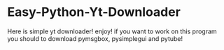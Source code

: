 # Easy-Python-Yt-Downloader
Here is simple yt downloader! enjoy! if you want to work on this program you should to download pymsgbox, pysimplegui and pytube!
